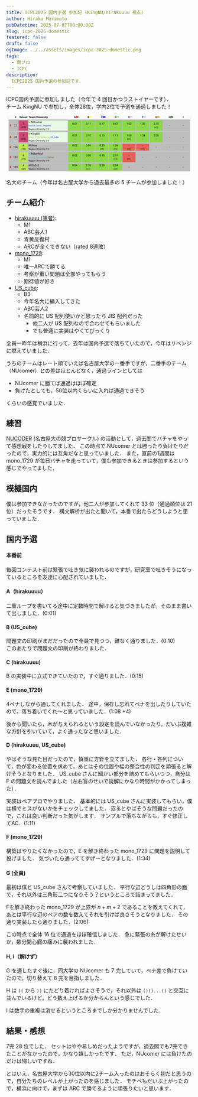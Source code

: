 ```yaml
---
title: ICPC2025 国内予選 参加記 (KingNU/hirakuuuu 視点)
author: Hiraku Morimoto
pubDatetime: 2025-07-07T00:00:00Z
slug: icpc-2025-domestic
featured: false
draft: false
ogImage: ../../assets/images/icpc-2025-domestic.png
tags:
  - 競プロ
  - ICPC
description:
  ICPC2025 国内予選の参加記です．
---
```





ICPC国内予選に参加しました（今年で 4 回目かつラストイヤーです）．<br>
チーム KingNU で参加し，全体28位，学内2位で予選を通過しました！

![alt text](image-1.png)
<figcaption class="text-center">
名大のチーム（今年は名古屋大学から過去最多の 5 チームが参加しました！）
</figcaption>



## チーム紹介

- [hirakuuuu (筆者)](https://atcoder.jp/users/hirakuuuu): 
  - M1
  - ABC芸人1
  - 青黄反復村
  - ARCが全くできない（rated 8連敗）
- [mono_1729](https://atcoder.jp/users/mono_1729):
  - M1
  - 唯一ARCで勝てる
  - 考察が重い問題は全部やってもらう
  - 期待値が好き
- [US_cube](https://atcoder.jp/users/US_cube): 
  - B3
  - 今年名大に編入してきた
  - ABC芸人2
  - 名前的に US 配列使いかと思ったら JIS 配列だった
    - 他二人が US 配列なので合わせてもらいました
    - でも普通に実装はやくてびっくり

全員一昨年は横浜に行って，去年は国内予選で落ちていたので，今年はリベンジに燃えていました．

うちのチームはレート順でいえば名古屋大学の一番手ですが，二番手のチーム（NUcomer）との差はほとんどなく，通過ラインとしては
- NUcomer に勝てば通過はほぼ確定
- 負けたとしても，50位以内くらいに入れば通過できそう

くらいの感覚でいました．




## 練習

[NUCODER](https://x.com/NUCODER3) (名古屋大の競プロサークル) の活動として，過去問でバチャをやって感想戦をしたりしてました．
この時点で NUcomer とは勝ったり負けたりだったので，実力的には互角だなと思っていました．
また，直前の1週間は mono_1729 が毎日バチャを走っていて，僕も参加できるときは参加するという感じでやってました．

## 模擬国内

僕は参加できなかったのですが，他二人が参加してくれて 33 位（通過順位は 21 位）だったそうです．
構文解析が出たと聞いて，本番で出たらどうしようと思っていました．

## 国内予選

#### 本番前

毎回コンテスト前は緊張で吐き気に襲われるのですが，研究室で吐きそうになっているところを友達に心配されていました．

#### A（hirakuuuu）

二重ループを書いてる途中に定数時間で解けると気づきましたが，そのまま書いて出しました．(0:01)

#### B (US_cube)

問題文の印刷がまだだったので全員で見つつ，難なく通りました．(0:10)<br>
このあたりで問題文の印刷が終わりました．

#### C (hirakuuuu)

B の実装中に立式できていたので，すぐ通りました．(0:15)


#### E (mono_1729)

4ペナしながら通してくれました．
途中，保存し忘れてペナを出したりしていたので，落ち着いてくれ～と思っていました．(1:08 +4)

後から聞いたら，木が与えられるという設定を読んでいなかったり，だいぶ複雑な方針を引いていて，よく通ったなと思いました．


#### D (hirakuuuu, US_cube)

やばそうな見た目だったので，慎重に方針を立てました．
各行・各列について，色が変わる位置を求めて，あとはその位置や幅の整合性の判定を頑張ると解けそうとなりました．
US_cube さんに細かい部分を詰めてもらいつつ，自分は F の問題文を読んでました（左右盲のせいで読解にかなり時間がかかってしまった）．

実装はペアプロでやりました．
基本的には US_cube さんに実装してもらい，僕は横でミスがないかをチェックしてました．
沼るとやばそうな問題だったので，これは良い判断だった気がします．
サンプルで落ちながらも，すぐ修正してAC．(1:11)


#### F (mono_1729)

構築はやりたくなかったので，E を解き終わった mono_1729 に問題を説明して投げました．
気づいたら通っててすげーとなりました．(1:34)

#### G (全員)

最初は僕と US_cube さんで考察していました．
平行な辺どうしは四角形の面で，それ以外は三角形二つになりそう？というところで詰まってました．

Fを解き終わった mono_1729 が上界が $n+m+2$ であることを教えてくれて，あとは平行な辺のペアの数を数えてそれを引けば良さそうとなりました．
その通り実装したら通りました．(2:06)

この時点で全体 16 位で通過をほぼ確信しました．
急に緊張の糸が解けたせいか，数分間心臓の痛みに襲われました．


#### H, I（解けず）

G を通したすぐ後に，同大学の NUcomer も 7 完していて，ペナ差で負けていたので，切り替えて 8 完を目指しました．

H は `((` から `))` にたどり着ければよさそうで，それ以外は `()()...()` と交互に並んでいるけど，どう数え上げるか分からんという感じでした．

I は数字の重複は消せるというところまでしか分かりませんでした．


## 結果・感想

7完 28 位でした．
セットはやや易しめだったようですが，過去問でも7完できたことがなかったので，かなり嬉しかったです．
ただ，NUcomer には負けたのだけは悔しいですね．

とはいえ，名古屋大学から30位以内に2チーム入ったのはおそらく初だと思うので，自分たちのレベルが上がったのを感じました．
モチベもだいぶ上がったので，横浜に向けて，まずは ARC で勝てるように頑張りたいと思います．

